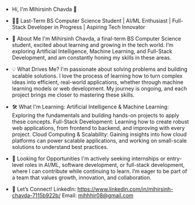 - Hi, I'm Mihirsinh Chavda 👋
- 🧑‍💻 Last-Term BS Computer Science Student | AI/ML Enthusiast | Full-Stack Developer in Progress | Aspiring Tech Innovator
 
- 🚀 About Me
I'm Mihirsinh Chavda, a final-term BS Computer Science student, excited about learning and growing in the tech world. I’m exploring Artificial Intelligence, Machine Learning, and Full-Stack Development, and am constantly honing my skills in these areas.

- 💡 What Drives Me?
I'm passionate about solving problems and building scalable solutions. I love the process of learning how to turn complex ideas into efficient, real-world applications, whether through machine learning models or web development. My journey is ongoing, and each project brings me closer to mastering these skills.

- 🛠️ What I'm Learning:
Artificial Intelligence & Machine Learning: Exploring the fundamentals and building hands-on projects to apply these concepts.
Full-Stack Development: Learning how to create robust web applications, from frontend to backend, and improving with every project.
Cloud Computing & Scalability: Gaining insights into how cloud platforms can power scalable applications, and working on small-scale solutions to understand best practices.

- 💼 Looking for Opportunities
I'm actively seeking internships or entry-level roles in AI/ML, software development, or full-stack development, where I can contribute while continuing to learn. I’m eager to be part of a team that values growth, innovation, and collaboration.

- 🤝 Let’s Connect!
LinkedIn: https://www.linkedin.com/in/mihirsinh-chavda-7115b922b/
Email: mihhhir08@gmail.com


<!---
mihhhir08/mihhhir08 is a ✨ special ✨ repository because its `README.md` (this file) appears on your GitHub profile.
You can click the Preview link to take a look at your changes.
--->
